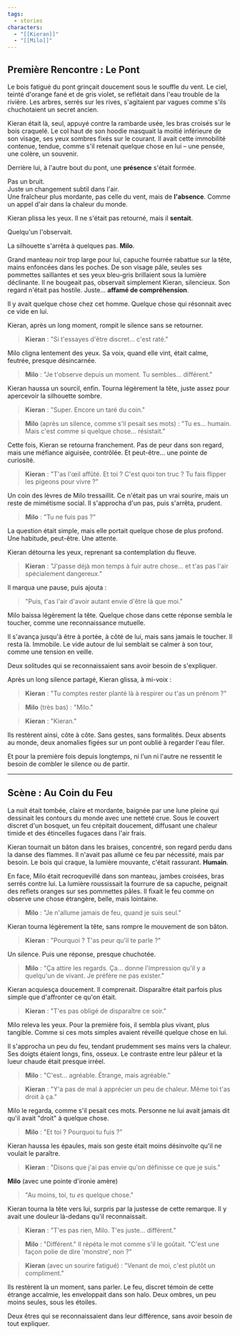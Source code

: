 ```yaml
---
tags:
  - stories
characters:
  - "[[Kieran]]"
  - "[[Milo]]"
---
```

## Première Rencontre : Le Pont

Le bois fatigué du pont grinçait doucement sous le souffle du vent. Le ciel, teinté d'orange fané et de gris violet, se reflétait dans l'eau trouble de la rivière. Les arbres, serrés sur les rives, s'agitaient par vagues comme s'ils chuchotaient un secret ancien.

Kieran était là, seul, appuyé contre la rambarde usée, les bras croisés sur le bois craquelé. Le col haut de son hoodie masquait la moitié inférieure de son visage, ses yeux sombres fixés sur le courant. Il avait cette immobilité contenue, tendue, comme s'il retenait quelque chose en lui – une pensée, une colère, un souvenir.

Derrière lui, à l'autre bout du pont, une **présence** s'était formée.

Pas un bruit.  
Juste un changement subtil dans l'air.  
Une fraîcheur plus mordante, pas celle du vent, mais de **l'absence**. Comme un appel d'air dans la chaleur du monde.

Kieran plissa les yeux. Il ne s'était pas retourné, mais il **sentait**.

Quelqu'un l'observait.

La silhouette s'arrêta à quelques pas. **Milo**.

Grand manteau noir trop large pour lui, capuche fourrée rabattue sur la tête, mains enfoncées dans les poches. De son visage pâle, seules ses pommettes saillantes et ses yeux bleu-gris brillaient sous la lumière déclinante. Il ne bougeait pas, observait simplement Kieran, silencieux. Son regard n'était pas hostile. Juste... **affamé de compréhension**.

Il y avait quelque chose chez cet homme. Quelque chose qui résonnait avec ce vide en lui.

Kieran, après un long moment, rompit le silence sans se retourner.

> **Kieran** :
> "Si t'essayes d'être discret… c'est raté."

Milo cligna lentement des yeux. Sa voix, quand elle vint, était calme, feutrée, presque désincarnée.

> **Milo** :
> "Je t'observe depuis un moment. Tu sembles... différent."

Kieran haussa un sourcil, enfin. Tourna légèrement la tête, juste assez pour apercevoir la silhouette sombre.

> **Kieran** :
> "Super. Encore un taré du coin."

> **Milo** (après un silence, comme s'il pesait ses mots) : 
> "Tu es... humain. Mais c'est comme si quelque chose... résistait."

Cette fois, Kieran se retourna franchement. Pas de peur dans son regard, mais une méfiance aiguisée, contrôlée. Et peut-être... une pointe de curiosité.

> **Kieran** :
> "T'as l'œil affûté. Et toi ? C'est quoi ton truc ? Tu fais flipper les pigeons pour vivre ?"

Un coin des lèvres de Milo tressaillit. Ce n'était pas un vrai sourire, mais un reste de mimétisme social. Il s'approcha d'un pas, puis s'arrêta, prudent.

> **Milo** :
> "Tu ne fuis pas ?"

La question était simple, mais elle portait quelque chose de plus profond. Une habitude, peut-être. Une attente.

Kieran détourna les yeux, reprenant sa contemplation du fleuve.

>**Kieran** :
> "J'passe déjà mon temps à fuir autre chose... et t'as pas l'air spécialement dangereux."

Il marqua une pause, puis ajouta :

> "Puis, t'as l'air d'avoir autant envie d'être là que moi."

Milo baissa légèrement la tête. Quelque chose dans cette réponse sembla le toucher, comme une reconnaissance mutuelle.

Il s'avança jusqu'à être à portée, à côté de lui, mais sans jamais le toucher. Il resta là. Immobile. Le vide autour de lui semblait se calmer à son tour, comme une tension en veille.

Deux solitudes qui se reconnaissaient sans avoir besoin de s'expliquer.

Après un long silence partagé, Kieran glissa, à mi-voix :

> **Kieran** :
> "Tu comptes rester planté là à respirer ou t'as un prénom ?"

> **Milo** (très bas) :
> "Milo."

> **Kieran** :
> "Kieran."

Ils restèrent ainsi, côte à côte. Sans gestes, sans formalités. Deux absents au monde, deux anomalies figées sur un pont oublié à regarder l'eau filer.

Et pour la première fois depuis longtemps, ni l'un ni l'autre ne ressentit le besoin de combler le silence ou de partir.

---


## Scène : Au Coin du Feu

La nuit était tombée, claire et mordante, baignée par une lune pleine qui dessinait les contours du monde avec une netteté crue. Sous le couvert discret d'un bosquet, un feu crépitait doucement, diffusant une chaleur timide et des étincelles fugaces dans l'air frais.

Kieran tournait un bâton dans les braises, concentré, son regard perdu dans la danse des flammes. Il n'avait pas allumé ce feu par nécessité, mais par besoin. Le bois qui craque, la lumière mouvante, c'était rassurant. **Humain**.

En face, Milo était recroquevillé dans son manteau, jambes croisées, bras serrés contre lui. La lumière roussissait la fourrure de sa capuche, peignait des reflets oranges sur ses pommettes pâles. Il fixait le feu comme on observe une chose étrangère, belle, mais lointaine.

>**Milo** :
> "Je n'allume jamais de feu, quand je suis seul."

Kieran tourna légèrement la tête, sans rompre le mouvement de son bâton.

>**Kieran** :
> "Pourquoi ? T'as peur qu'il te parle ?"

Un silence. Puis une réponse, presque chuchotée.

>**Milo** :
> "Ça attire les regards. Ça... donne l'impression qu'il y a quelqu'un de vivant. Je préfère ne pas exister."

Kieran acquiesça doucement. Il comprenait. Disparaître était parfois plus simple que d'affronter ce qu'on était.

> **Kieran** : 
> "T'es pas obligé de disparaître ce soir."

Milo releva les yeux. Pour la première fois, il sembla plus vivant, plus tangible. Comme si ces mots simples avaient réveillé quelque chose en lui.

Il s'approcha un peu du feu, tendant prudemment ses mains vers la chaleur. Ses doigts étaient longs, fins, osseux. Le contraste entre leur pâleur et la lueur chaude était presque irréel.

> **Milo** :
> "C'est... agréable. Étrange, mais agréable."

> **Kieran** : 
> "Y'a pas de mal à apprécier un peu de chaleur. Même toi t'as droit à ça."

Milo le regarda, comme s'il pesait ces mots. Personne ne lui avait jamais dit qu'il avait "droit" à quelque chose.

> **Milo** :
> "Et toi ? Pourquoi tu fuis ?"

Kieran haussa les épaules, mais son geste était moins désinvolte qu'il ne voulait le paraître.

> **Kieran** : 
> "Disons que j'ai pas envie qu'on définisse ce que je suis."

**Milo** (avec une pointe d'ironie amère)

> "Au moins, toi, tu _es_ quelque chose."

Kieran tourna la tête vers lui, surpris par la justesse de cette remarque. Il y avait une douleur là-dedans qu'il reconnaissait.

>**Kieran** :
> "T'es pas rien, Milo. T'es juste... différent."

>**Milo** :
> "Différent." Il répéta le mot comme s'il le goûtait. "C'est une façon polie de dire 'monstre', non ?"

>**Kieran** (avec un sourire fatigué) :
> "Venant de moi, c'est plutôt un compliment."

Ils restèrent là un moment, sans parler. Le feu, discret témoin de cette étrange accalmie, les enveloppait dans son halo. Deux ombres, un peu moins seules, sous les étoiles.

Deux êtres qui se reconnaissaient dans leur différence, sans avoir besoin de tout expliquer.
